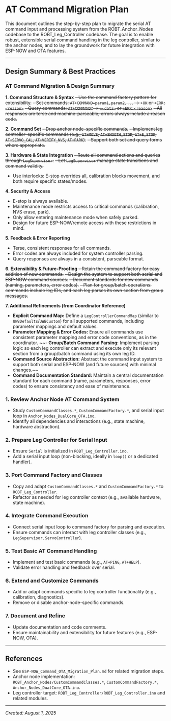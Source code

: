 # AT Command Migration Plan

This document outlines the step-by-step plan to migrate the serial AT command input and processing system from the ROBT_Anchor_Nodes codebase to the ROBT_Leg_Controller codebase. The goal is to enable robust, extensible serial command handling in the leg controller, similar to the anchor nodes, and to lay the groundwork for future integration with ESP-NOW and OTA features.

---


## Design Summary & Best Practices

### AT Command Migration & Design Summary


**1. Command Structure & Syntax**
~~- Use the command factory pattern for extensibility.~~
~~- Set commands: `AT+COMMAND=param1,param2,...` → `+OK` or `+ERR:<reason>`~~
~~- Query commands: `AT+COMMAND?` → `+<data>` or `+ERR:<reason>`~~
~~- All responses are terse and machine-parseable; errors always include a reason code.~~


**2. Command Set**
~~- Drop anchor node–specific commands.~~
~~- Implement leg controller–specific commands (e.g., `AT+MOVE`, `AT+SMOOTH_STOP`, `AT+E_STOP`, `AT+SERVO_CAL`, `AT+VERIFY_NVS`, `AT+PARK`).~~
~~- Support both set and query forms where appropriate.~~


**3. Hardware & State Integration**
~~- Route all command actions and queries through `LegSupervisor`.~~
~~- Let `LegSupervisor` manage state transitions and command validity.~~
- Use interlocks: E-stop overrides all, calibration blocks movement, and both require specific states/modes.

**4. Security & Access**
- E-stop is always available.
- Maintenance mode restricts access to critical commands (calibration, NVS erase, park).
- Only allow entering maintenance mode when safely parked.
- Design for future ESP-NOW/remote access with these restrictions in mind.

**5. Feedback & Error Reporting**
- Terse, consistent responses for all commands.
- Error codes are always included for system controller parsing.
- Query responses are always in a consistent, parseable format.

**6. Extensibility & Future-Proofing**
~~- Retain the command factory for easy addition of new commands.~~
~~- Design the system to support both serial and ESP-NOW command sources.~~
~~- Document standards for new commands (naming, parameters, error codes).~~
~~- Plan for group/batch operations: commands include leg IDs, and each leg parses its own section from group messages.~~

**7. Additional Refinements (from Coordinator Reference)**
- **Explicit Command Map:** Define a `LegControllerCommandMap` (similar to `UWBDefaults`/`UWBCustom`) for all supported commands, including parameter mappings and default values.
- **Parameter Mapping & Error Codes:** Ensure all commands use consistent parameter mapping and error code conventions, as in the coordinator.
~~- **Group/Batch Command Parsing:** Implement parsing logic so each leg controller can extract and execute only its relevant section from a group/batch command using its own leg ID.
- **Command Source Abstraction:** Abstract the command input system to support both serial and ESP-NOW (and future sources) with minimal changes.~~
- **Command Documentation Standard:** Maintain a central documentation standard for each command (name, parameters, responses, error codes) to ensure consistency and ease of maintenance.


### 1. Review Anchor Node AT Command System
- Study `CustomCommandClasses.*`, `CustomCommandFactory.*`, and serial input loop in `Anchor_Nodes_DualCore_OTA.ino`.
- Identify all dependencies and interactions (e.g., state machine, hardware abstraction).

### 2. Prepare Leg Controller for Serial Input
- Ensure `Serial` is initialized in `ROBT_Leg_Controller.ino`.
- Add a serial input loop (non-blocking, ideally in `loop()` or a dedicated handler).

### 3. Port Command Factory and Classes
- Copy and adapt `CustomCommandClasses.*` and `CustomCommandFactory.*` to `ROBT_Leg_Controller`.
- Refactor as needed for leg controller context (e.g., available hardware, state machine).

### 4. Integrate Command Execution
- Connect serial input loop to command factory for parsing and execution.
- Ensure commands can interact with leg controller classes (e.g., `LegSupervisor`, `ServoController`).

### 5. Test Basic AT Command Handling
- Implement and test basic commands (e.g., `AT+PING`, `AT+HELP`).
- Validate error handling and feedback over serial.

### 6. Extend and Customize Commands
- Add or adapt commands specific to leg controller functionality (e.g., calibration, diagnostics).
- Remove or disable anchor-node-specific commands.

### 7. Document and Refine
- Update documentation and code comments.
- Ensure maintainability and extensibility for future features (e.g., ESP-NOW, OTA).

---

## References
- See `ESP-NOW_Command_OTA_Migration_Plan.md` for related migration steps.
- Anchor node implementation: `ROBT_Anchor_Nodes/CustomCommandClasses.*`, `CustomCommandFactory.*`, `Anchor_Nodes_DualCore_OTA.ino`.
- Leg controller target: `ROBT_Leg_Controller/ROBT_Leg_Controller.ino` and related modules.

---

*Created: August 1, 2025*
